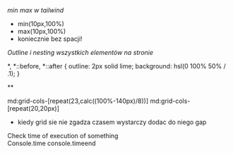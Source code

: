 *min max w tailwind*
- min(10px,100%)
- max(10px,100%)
- koniecznie bez spacji!

*Outline i nesting wszystkich elementów na stronie*
 
*, *::before, *::after {
outline: 2px solid lime;
background: hsl(0 100% 50% / .1);
}

**


md:grid-cols-[repeat(23,calc((100%-140px)/8))]
md:grid-cols-[repeat(20,20px)]

- kiedy grid sie nie zgadza czasem wystarczy dodac do niego gap 



Check time of execution  of something 	
Console.time
console.timeend
